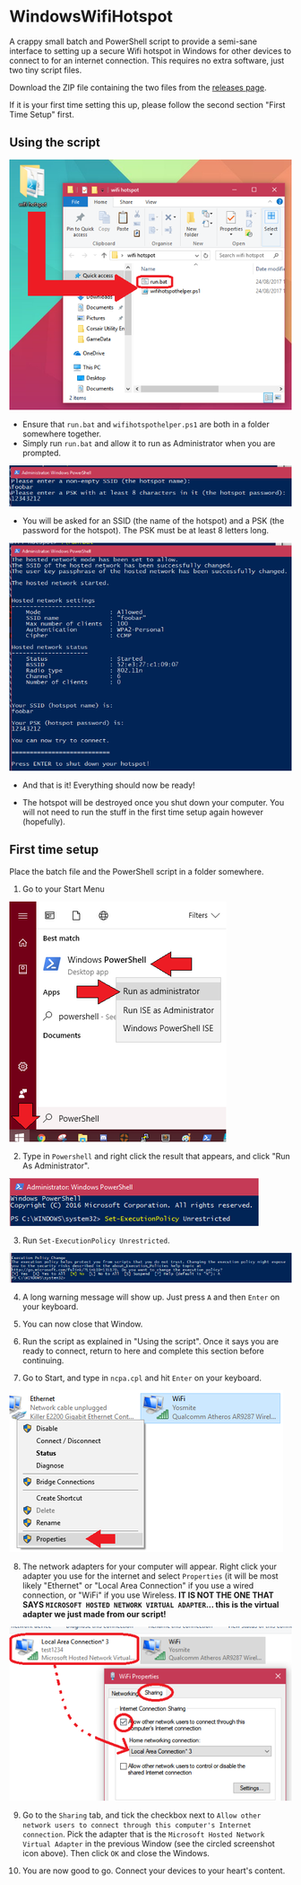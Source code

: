 # WindowsWifiHotspot

A crappy small batch and PowerShell script to provide a semi-sane interface to setting up a secure Wifi hotspot in Windows for
other devices to connect to for an internet connection. This requires no extra software, just two tiny script files.

Download the ZIP file containing the two files from the [releases page](https://github.com/EspeonOfEspeonage/Windows-Wifi-Hotspot/releases).

If it is your first time setting this up, please follow the second section "First Time Setup" first.

## Using the script

![Screenshot 6](images/screenshot6.png)

- Ensure that `run.bat` and `wifihotspothelper.ps1` are both in a folder somewhere together.
- Simply run `run.bat` and allow it to run as Administrator when you are prompted.

![Screenshot 7](images/screenshot7.png)

- You will be asked for an SSID (the name of the hotspot) and a PSK (the password for the hotspot). The PSK must be
  at least 8 letters long.
  
![Screenshot 8](images/screenshot8.png)

- And that is it! Everything should now be ready!

- The hotspot will be destroyed once you shut down your computer. You will not need to run the stuff in the first time setup again
however (hopefully).

## First time setup

Place the batch file and the PowerShell script in a folder somewhere.

1. Go to your Start Menu

![Screenshot 1](images/screenshot1.png)

2. Type in `Powershell` and right click the result that appears, and click "Run As Administrator".

![Screenshot 2](images/screenshot2.png)

3. Run `Set-ExecutionPolicy Unrestricted`.

![Screenshot 3](images/screenshot3.png)

4. A long warning message will show up. Just press `A` and then `Enter` on your keyboard.

5. You can now close that Window. 

6. Run the script as explained in "Using the script". Once it says you are ready to connect, return to here and
   complete this section before continuing.
   
7. Go to Start, and type in `ncpa.cpl` and hit `Enter` on your keyboard.

![Screenshot 4](images/screenshot4.png)

8. The network adapters for your computer will appear. Right click your adapter you use for the internet and 
   select `Properties` (it will be most likely "Ethernet" or "Local Area Connection" if you use a wired connection, or "WiFi" if you use
   Wireless. **IT IS NOT THE ONE THAT SAYS `MICROSOFT HOSTED NETWORK VIRTUAL ADAPTER`... this is the virtual adapter
   we just made from our script!**
   
![Screenshot 5](images/screenshot5.png)

9. Go to the `Sharing` tab, and tick the checkbox next to `Allow other network users to connect through this computer's Internet
   connection`. Pick the adapter that is the `Microsoft Hosted Network Virtual Adapter` in the previous Window (see the circled
   screenshot icon above). Then click `OK` and close the Windows. 
   
10. You are now good to go. Connect your devices to your heart's content.
